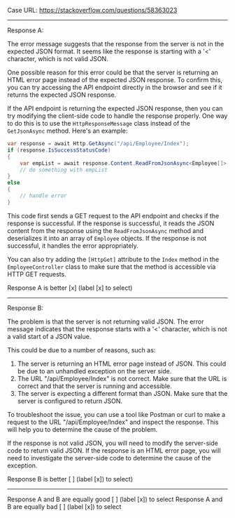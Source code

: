 Case URL: https://stackoverflow.com/questions/58363023

------
Response A:

The error message suggests that the response from the server is not in the expected JSON format. It seems like the response is starting with a '<' character, which is not valid JSON.

One possible reason for this error could be that the server is returning an HTML error page instead of the expected JSON response. To confirm this, you can try accessing the API endpoint directly in the browser and see if it returns the expected JSON response.

If the API endpoint is returning the expected JSON response, then you can try modifying the client-side code to handle the response properly. One way to do this is to use the `HttpResponseMessage` class instead of the `GetJsonAsync` method. Here's an example:

```c#
var response = await Http.GetAsync("/api/Employee/Index");
if (response.IsSuccessStatusCode)
{
    var empList = await response.Content.ReadFromJsonAsync<Employee[]>();
    // do something with empList
}
else
{
    // handle error
}
```

This code first sends a GET request to the API endpoint and checks if the response is successful. If the response is successful, it reads the JSON content from the response using the `ReadFromJsonAsync` method and deserializes it into an array of `Employee` objects. If the response is not successful, it handles the error appropriately.

You can also try adding the `[HttpGet]` attribute to the `Index` method in the `EmployeeController` class to make sure that the method is accessible via HTTP GET requests.

Response A is better [x] (label [x] to select)

-------
Response B:



The problem is that the server is not returning valid JSON. The error message indicates that the response starts with a '<' character, which is not a valid start of a JSON value.

This could be due to a number of reasons, such as:

1. The server is returning an HTML error page instead of JSON. This could be due to an unhandled exception on the server side.
2. The URL "/api/Employee/Index" is not correct. Make sure that the URL is correct and that the server is running and accessible.
3. The server is expecting a different format than JSON. Make sure that the server is configured to return JSON.

To troubleshoot the issue, you can use a tool like Postman or curl to make a request to the URL "/api/Employee/Index" and inspect the response. This will help you to determine the cause of the problem.

If the response is not valid JSON, you will need to modify the server-side code to return valid JSON. If the response is an HTML error page, you will need to investigate the server-side code to determine the cause of the exception.

Response B is better [ ] (label [x]) to select)

-------

Response A and B are equally good [ ] (label [x]) to select
Response A and B are equally bad [ ] (label [x]) to select
